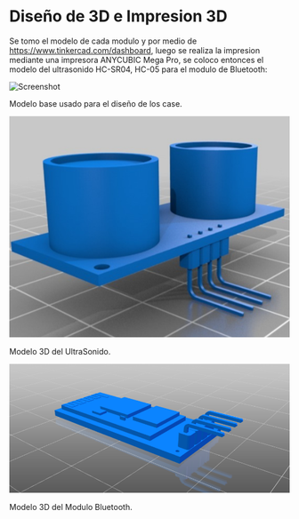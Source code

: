 # Diseño de 3D e Impresion 3D

Se tomo el modelo de cada modulo y por medio de https://www.tinkercad.com/dashboard, luego se realiza la impresion mediante una impresora ANYCUBIC Mega Pro, se coloco entonces el modelo del ultrasonido HC-SR04, HC-05 para el modulo de Bluetooth:


![Screenshot](/Modelos_3D/Modelo_ultrasonido.png)

Modelo base usado para el diseño de los case.


![Screenshot](/Modelos_3D/3_US.png)

Modelo 3D del UltraSonido.

![Screenshot](/Modelos_3D/3_BT.png)

Modelo 3D del Modulo Bluetooth.
